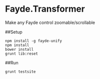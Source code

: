 Fayde.Transformer
============

Make any Fayde control zoomable/scrollable

##Setup

    npm install -g fayde-unify
    npm install
    bower install
    grunt lib:reset

##Run

    grunt testsite
